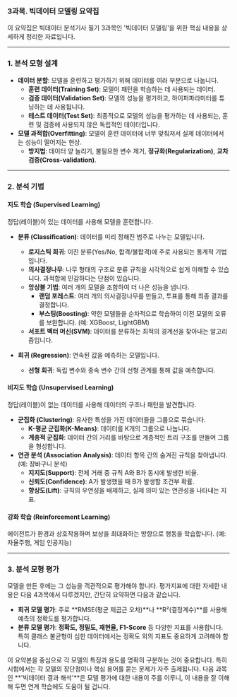 ### **3과목. 빅데이터 모델링 요약집**

이 요약집은 빅데이터 분석기사 필기 3과목인 '빅데이터 모델링'을 위한 핵심 내용을 상세하게 정리한 자료입니다.

---

### **1. 분석 모형 설계**

* **데이터 분할**: 모델을 훈련하고 평가하기 위해 데이터를 여러 부분으로 나눕니다.
    * **훈련 데이터(Training Set)**: 모델이 패턴을 학습하는 데 사용되는 데이터.
    * **검증 데이터(Validation Set)**: 모델의 성능을 평가하고, 하이퍼파라미터를 튜닝하는 데 사용됩니다.
    * **테스트 데이터(Test Set)**: 최종적으로 모델의 성능을 평가하는 데 사용되는, 훈련 및 검증에 사용되지 않은 독립적인 데이터입니다.
* **모델 과적합(Overfitting)**: 모델이 훈련 데이터에 너무 맞춰져서 실제 데이터에서는 성능이 떨어지는 현상.
    * **방지법**: 데이터 양 늘리기, 불필요한 변수 제거, **정규화(Regularization)**, **교차 검증(Cross-validation)**.

---

### **2. 분석 기법**

#### **지도 학습 (Supervised Learning)**

정답(레이블)이 있는 데이터를 사용해 모델을 훈련합니다.

* **분류 (Classification)**: 데이터를 미리 정해진 범주로 나누는 모델입니다.
    * **로지스틱 회귀**: 이진 분류(Yes/No, 합격/불합격)에 주로 사용되는 통계적 기법입니다.
    * **의사결정나무**: 나무 형태의 구조로 분류 규칙을 시각적으로 쉽게 이해할 수 있습니다. 과적합에 민감하다는 단점이 있습니다.
    * **앙상블 기법**: 여러 개의 모델을 조합하여 더 나은 성능을 냅니다.
        * **랜덤 포레스트**: 여러 개의 의사결정나무를 만들고, 투표를 통해 최종 결과를 결정합니다.
        * **부스팅(Boosting)**: 약한 모델들을 순차적으로 학습하여 이전 모델의 오류를 보완합니다. (예: XGBoost, LightGBM)
    * **서포트 벡터 머신(SVM)**: 데이터를 분류하는 최적의 경계선을 찾아내는 알고리즘입니다.

* **회귀 (Regression)**: 연속된 값을 예측하는 모델입니다.
    * **선형 회귀**: 독립 변수와 종속 변수 간의 선형 관계를 통해 값을 예측합니다.

#### **비지도 학습 (Unsupervised Learning)**

정답(레이블)이 없는 데이터를 사용해 데이터의 구조나 패턴을 발견합니다.

* **군집화 (Clustering)**: 유사한 특성을 가진 데이터들을 그룹으로 묶습니다.
    * **K-평균 군집화(K-Means)**: 데이터를 K개의 그룹으로 나눕니다.
    * **계층적 군집화**: 데이터 간의 거리를 바탕으로 계층적인 트리 구조를 만들어 그룹을 형성합니다.
* **연관 분석 (Association Analysis)**: 데이터 항목 간의 숨겨진 규칙을 찾아냅니다. (예: 장바구니 분석)
    * **지지도(Support)**: 전체 거래 중 규칙 A와 B가 동시에 발생한 비율.
    * **신뢰도(Confidence)**: A가 발생했을 때 B가 발생할 조건부 확률.
    * **향상도(Lift)**: 규칙의 우연성을 배제하고, 실제 의미 있는 연관성을 나타내는 지표.

#### **강화 학습 (Reinforcement Learning)**

에이전트가 환경과 상호작용하며 보상을 최대화하는 방향으로 행동을 학습합니다. (예: 자율주행, 게임 인공지능)

---

### **3. 분석 모형 평가**

모델을 만든 후에는 그 성능을 객관적으로 평가해야 합니다. 평가지표에 대한 자세한 내용은 다음 4과목에서 다루겠지만, 간단히 요약하면 다음과 같습니다.

* **회귀 모델 평가**: 주로 **RMSE(평균 제곱근 오차)**나 **R²(결정계수)**를 사용해 예측의 정확도를 평가합니다.
* **분류 모델 평가**: **정확도, 정밀도, 재현율, F1-Score** 등 다양한 지표를 사용합니다. 특히 클래스 불균형이 심한 데이터에서는 정확도 외의 지표도 중요하게 고려해야 합니다.

이 요약본을 중심으로 각 모델의 특징과 용도를 명확히 구분하는 것이 중요합니다. 특히 시험에서는 각 모델의 장단점이나 핵심 용어를 묻는 문제가 자주 출제됩니다. 다음 과목인 **'빅데이터 결과 해석'**은 모델 평가에 대한 내용이 주를 이루니, 이 내용을 잘 이해해 두면 연계 학습에도 도움이 될 겁니다.
